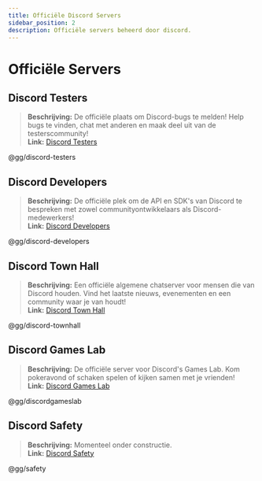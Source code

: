 ```yaml
---
title: Officiële Discord Servers
sidebar_position: 2
description: Officiële servers beheerd door discord.
---
```


# Officiële Servers

## **Discord Testers** 
> **Beschrijving:** De officiële plaats om Discord-bugs te melden! Help bugs te vinden, chat met anderen en maak deel uit van de testerscommunity!   <br/>
**Link:** [Discord Testers](https://discord.gg/discord-testers)

@gg/discord-testers


## **Discord Developers**
> **Beschrijving:** De officiële plek om de API en SDK's van Discord te bespreken met zowel communityontwikkelaars als Discord-medewerkers!   <br/>
**Link:** [Discord Developers](https://discord.gg/discord-developers)

@gg/discord-developers

## **Discord Town Hall** 
> **Beschrijving:** Een officiële algemene chatserver voor mensen die van Discord houden. Vind het laatste nieuws, evenementen en een community waar je van houdt!  <br/>
**Link:** [Discord Town Hall](https://discord.gg/discord-townhall)

@gg/discord-townhall

## **Discord Games Lab** 
> **Beschrijving:** De officiële server voor Discord's Games Lab. Kom pokeravond of schaken spelen of kijken samen met je vrienden!   <br/>
**Link:** [Discord Games Lab](https://discord.gg/discordgameslab)

@gg/discordgameslab

## **Discord Safety**
> **Beschrijving:** Momenteel onder constructie.  <br/>
**Link:** [Discord Safety](https://discord.gg/safety)

@gg/safety

